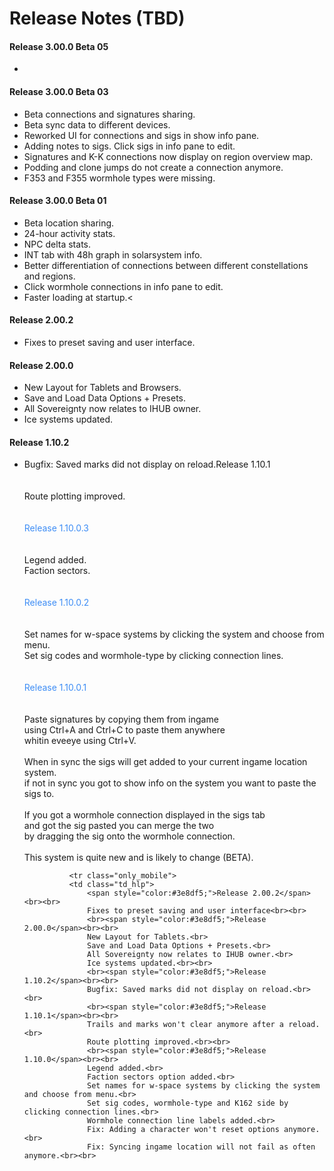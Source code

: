 # Release Notes (TBD)
#### Release 3.00.0 Beta 05 
- 

#### Release 3.00.0 Beta 03  
- Beta connections and signatures sharing.
- Beta sync data to different devices.
- Reworked UI for connections and sigs in show info pane.
- Adding notes to sigs. Click sigs in info pane to edit.
- Signatures and K-K connections now display on region overview map.
- Podding and clone jumps do not create a connection anymore.
- F353 and F355 wormhole types were missing.

#### Release 3.00.0 Beta 01
- Beta location sharing.
- 24-hour activity stats.
- NPC delta stats.
- INT tab with 48h graph in solarsystem info.
- Better differentiation of connections between different constellations and regions.
- Click wormhole connections in info pane to edit.
- Faster loading at startup.<

#### Release 2.00.2
- Fixes to preset saving and user interface.
#### Release 2.00.0
- New Layout for Tablets and Browsers.
- Save and Load Data Options + Presets.
- All Sovereignty now relates to IHUB owner.
- Ice systems updated.
#### Release 1.10.2
- Bugfix: Saved marks did not display on reload.Release 1.10.1</span><br><br>   
                    Route plotting improved.<br><br>
                    <br><span style="color:#3e8df5;">Release 1.10.0.3</span><br><br>   
                    Legend added.<br>
                    Faction sectors.<br><br>
                    <br><span style="color:#3e8df5;">Release 1.10.0.2</span><br><br>   
                    Set names for w-space systems by clicking the system and choose from menu.<br>
                    Set sig codes and wormhole-type by clicking connection lines.<br><br>
                    <br><span style="color:#3e8df5;">Release 1.10.0.1</span><br><br>  
                    Paste signatures by copying them from ingame<br>using Ctrl+A and Ctrl+C to paste them anywhere<br>whitin eveeye using Ctrl+V.<br><br>
                    When in sync the sigs will get added to your current ingame location system.<br> if not in sync you got to show info on the system you want to paste the sigs to.<br><br>
                    If you got a wormhole connection displayed in the sigs tab<br>and got the sig pasted you can merge the two<br>by dragging the sig onto the wormhole connection.<br><br>
                    This system is quite new and is likely to change (BETA).
                </td></tr>
                
                <tr class="only_mobile">
                <td class="td_hlp">
                    <span style="color:#3e8df5;">Release 2.00.2</span><br><br>   
                    Fixes to preset saving and user interface<br><br>
                    <br><span style="color:#3e8df5;">Release 2.00.0</span><br><br>   
                    New Layout for Tablets.<br>
                    Save and Load Data Options + Presets.<br>
                    All Sovereignty now relates to IHUB owner.<br>
                    Ice systems updated.<br><br>
                    <br><span style="color:#3e8df5;">Release 1.10.2</span><br><br>   
                    Bugfix: Saved marks did not display on reload.<br><br>
                    <br><span style="color:#3e8df5;">Release 1.10.1</span><br><br>   
                    Trails and marks won't clear anymore after a reload.<br>
                    Route plotting improved.<br><br>
                    <br><span style="color:#3e8df5;">Release 1.10.0</span><br><br>   
                    Legend added.<br>
                    Faction sectors option added.<br>
                    Set names for w-space systems by clicking the system and choose from menu.<br>
                    Set sig codes, wormhole-type and K162 side by clicking connection lines.<br>
                    Wormhole connection line labels added.<br>
                    Fix: Adding a character won't reset options anymore.<br>
                    Fix: Syncing ingame location will not fail as often anymore.<br><br>
<!--stackedit_data:
eyJoaXN0b3J5IjpbMzQ0MDE2NDA2XX0=
-->